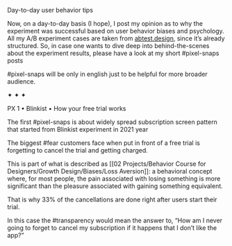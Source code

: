 Day-to-day user behavior tips 

Now, on a day-to-day basis (I hope), I post my opinion as to why the experiment was successful based on user behavior biases and psychology. All my A/B experiment cases are taken from [abtest.design](https://abtest.design), since it’s already structured. So, in case one wants to dive deep into behind-the-scenes about the experiment results, please have a look at my short #pixel-snaps posts

#pixel-snaps will be only in english just to be helpful for more broader audience.

✦ ✦ ✦

PX 1 • Blinkist • How your free trial works

The first #pixel-snaps is about widely spread subscription screen pattern that started from Blinkist experiment in 2021 year

The biggest #fear customers face when put in front of a free trial is forgetting to cancel the trial and getting charged.

This is part of what is described as [[02 Projects/Behavior Course for Designers/Growth Design/Biases/Loss Aversion]]: a behavioral concept where, for most people, the pain associated with losing something is more significant than the pleasure associated with gaining something equivalent.

That is why 33% of the cancellations are done right after users start their trial.

In this case the #transparency would mean the answer to, “How am I never going to forget to cancel my subscription if it happens that I don’t like the app?”





